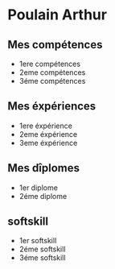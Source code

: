 # Poulain Arthur
## Mes compétences
- 1ere compétences
- 2eme compétences
- 3éme compétences


## Mes éxpériences
- 1ere éxpérience
- 2eme éxpérience
- 3eme éxpérience

## Mes dîplomes
- 1er diplome
- 2éme diplome

## softskill
- 1er softskill
- 2éme softskill
- 3éme softskill